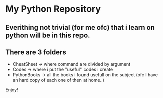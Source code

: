 # My Python Repository

## Everithing not trivial (for me ofc) that i learn on python will be in this repo.

## There are 3 folders

* CheatSheet -> where command are divided by argument
* Codes -> where i put the "useful" codes i create
* PythonBooks -> all the books i found usefull on the subject (ofc I have an hard copy of each one of then at home..)

Enjoy!
